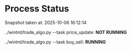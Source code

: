 # Process Status

Snapshot taken at: 2025-10-06 16:12:14

../wintrd/trade_algo.py --task price_update: **NOT RUNNING**

../wintrd/trade_algo.py --task buy_sell: **RUNNING**

